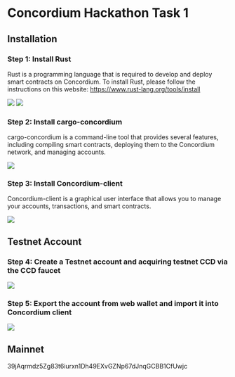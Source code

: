 # Concordium Hackathon Task 1
## Installation
### Step 1: Install Rust
Rust is a programming language that is required to develop and deploy smart contracts on Concordium. To install Rust, please follow the instructions on this website: https://www.rust-lang.org/tools/install

![](https://github.com/killersee/roaster/blob/8e67c35170ccd3278ab96322578f4ea82dfd5b6c/1.png)
![](https://github.com/killersee/roaster/blob/8e67c35170ccd3278ab96322578f4ea82dfd5b6c/2.png)

### Step 2: Install cargo-concordium
cargo-concordium is a command-line tool that provides several features, including compiling smart contracts, deploying them to the Concordium network, and managing accounts. 

![](https://github.com/killersee/roaster/blob/b42237c61a5ab27a135b277a1578e95c58002f93/3.png)

### Step 3: Install Concordium-client
Concordium-client is a graphical user interface that allows you to manage your accounts, transactions, and smart contracts.

![](https://github.com/killersee/roaster/blob/b42237c61a5ab27a135b277a1578e95c58002f93/4.png)

## Testnet Account
### Step 4: Create a Testnet account and acquiring testnet CCD via the CCD faucet

![](https://github.com/killersee/roaster/blob/b42237c61a5ab27a135b277a1578e95c58002f93/5.png)

### Step 5: Export the account from web wallet and import it into Concordium client
![](https://github.com/killersee/roaster/blob/b42237c61a5ab27a135b277a1578e95c58002f93/6.png)

## Mainnet
39jAqrmdz5Zg83t6iurxn1Dh49EXvGZNp67dJnqGCBB1CfUwjc

